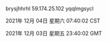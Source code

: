 brysjhhrhl 59.174.25.102 yqqlmgsycl

2021年 12月 04日 星期六 07:40:02 CST

2021年 12月 03日 星期五 23:40:02 GMT
